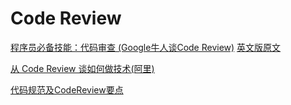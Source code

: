 # Code Review

[程序员必备技能：代码审查 (Google牛人谈Code Review)](https://my.oschina.net/u/1858703/blog/297538)
[英文版原文](http://goodmath.scientopia.org/2011/07/06/things-everyone-should-do-code-review/)

[从 Code Review 谈如何做技术(阿里)](http://gold.xitu.io/entry/5779afb82e958a22d8b11b06)

[代码规范及CodeReview要点](http://www.jianshu.com/p/e65d83405914)


